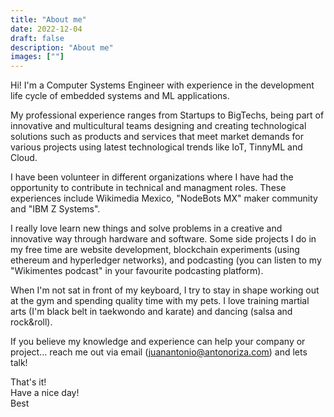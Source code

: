 ```yaml
---
title: "About me"
date: 2022-12-04
draft: false
description: "About me"
images: [""]
---
```


Hi! I'm a Computer Systems Engineer with experience in the development life cycle of embedded systems and ML applications.

My professional experience ranges from Startups to BigTechs, being part of innovative and multicultural teams designing and creating technological solutions such as products and services that meet market demands for various projects using latest technological trends like IoT, TinnyML and Cloud.

I have been volunteer in different organizations where I have had the opportunity to contribute in technical and managment roles. These experiences include Wikimedia Mexico, "NodeBots MX" maker community and "IBM Z Systems".

I really love learn new things and solve problems in a creative and innovative way through hardware and software. Some side projects I do in my free time are website development, blockchain experiments (using ethereum and hyperledger networks), and podcasting (you can listen to my "Wikimentes podcast" in your favourite podcasting platform).

When I'm not sat in front of my keyboard, I try to stay in shape working out at the gym and spending quality time with my pets. I love training martial arts (I'm black belt in taekwondo and karate) and dancing (salsa and rock&roll).

If you believe my knowledge and experience can help your company or project... reach me out via email (juanantonio@antonoriza.com) and lets talk!

That's it!<br/>
Have a nice day!<br/>
Best


